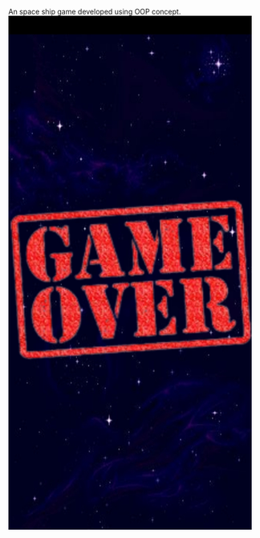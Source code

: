 An space ship game developed using OOP concept.
![Alt Text](Screenshot_2023-12-25-13-14-13-101_com.krakendepp.asteroid[1].jpg)
